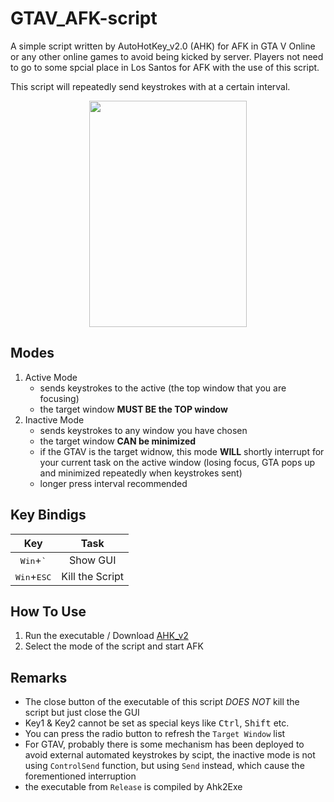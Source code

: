 # GTAV_AFK-script

A simple script written by AutoHotKey_v2.0 (AHK) for AFK in GTA V Online or any other online games to avoid being kicked by server. Players not need to go to some spcial place in Los Santos for AFK with the use of this script.

This script will repeatedly send keystrokes with at a certain interval.
<p align="center">
  <img width="252" height="362" src="https://user-images.githubusercontent.com/76443690/219728687-055ed6ba-5ba7-4c09-99ec-a5f93c8a57e5.png">

</p>

## Modes
1. Active Mode
   - sends keystrokes to the active (the top window that you are focusing)
   - the target window **MUST BE the TOP window**
2. Inactive Mode
   - sends keystrokes to any window you have chosen
   - the target window **CAN be minimized**
   - if the GTAV is the target widnow, this mode **WILL** shortly interrupt for your current task on the active window (losing focus, GTA pops up and     minimized repeatedly when keystrokes sent) 
   - longer press interval recommended

## Key Bindigs
|               Key              |       Task       |
| :----------------------------: | :--------------: |
|  <kbd>Win</kbd>+<kbd>`</kbd>   |     Show GUI     |
| <kbd>Win</kbd>+<kbd>ESC</kbd>  | Kill the Script  |


## How To Use
1. Run the executable / Download [AHK_v2](https://www.autohotkey.com/)
2. Select the mode of the script and start AFK

## Remarks
- The close button of the executable of this script *DOES NOT* kill the script but just close the GUI
- Key1 & Key2 cannot be set as special keys like <kbd>Ctrl</kbd>, <kbd>Shift</kbd> etc.
- You can press the radio button to refresh the `Target Window` list
- For GTAV, probably there is some mechanism has been deployed to avoid external automated keystrokes by scipt, the inactive mode is not using `ControlSend`      function, but using `Send` instead, which cause the forementioned interruption
- the executable from `Release` is compiled by Ahk2Exe



